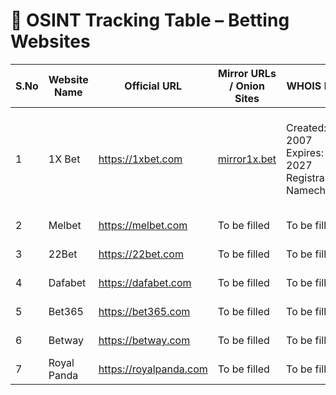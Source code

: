 # 🎰 OSINT Tracking Table – Betting Websites

| S.No | Website Name | Official URL | Mirror URLs / Onion Sites | WHOIS Info | Hosting Country | Registrar | Tech Stack | Payment Methods | Affiliate/Promo Pages | Known Threats / Risks | Notes |
|------|--------------|--------------|----------------------------|------------|------------------|-----------|------------|------------------|------------------------|-----------------------|-------|
| 1 | 1X Bet | https://1xbet.com | [mirror1x.bet](https://mirror1x.bet) | Created: 2007<br>Expires: 2027<br>Registrar: Namecheap | Cyprus (based on IP), Russia (ops) | Namecheap | Cloudflare, React, nginx | UPI, Cards, Crypto, Skrill | https://1xbet.com/en/affiliate/ | Reported fraud activity in India, banned in several countries | Operates via multiple mirrors |
| 2 | Melbet | https://melbet.com | To be filled | To be filled | To be filled | To be filled | To be filled | To be filled | To be filled | To be filled | To be filled |
| 3 | 22Bet | https://22bet.com | To be filled | To be filled | To be filled | To be filled | To be filled | To be filled | To be filled | To be filled | To be filled |
| 4 | Dafabet | https://dafabet.com | To be filled | To be filled | To be filled | To be filled | To be filled | To be filled | To be filled | To be filled | To be filled |
| 5 | Bet365 | https://bet365.com | To be filled | To be filled | To be filled | To be filled | To be filled | To be filled | To be filled | To be filled | To be filled |
| 6 | Betway | https://betway.com | To be filled | To be filled | To be filled | To be filled | To be filled | To be filled | To be filled | To be filled | To be filled |
| 7 | Royal Panda | https://royalpanda.com | To be filled | To be filled | To be filled | To be filled | To be filled | To be filled | To be filled | To be filled | To be filled |
